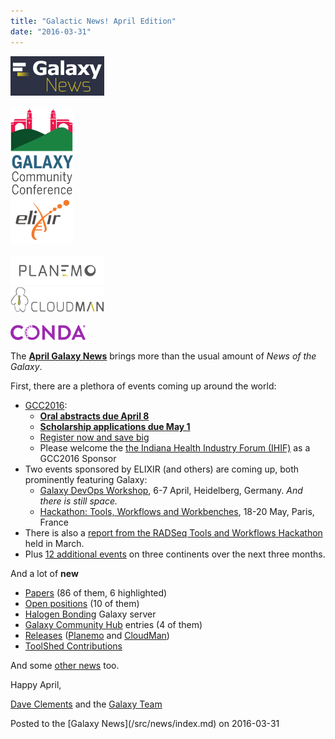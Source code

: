 ```yaml
---
title: "Galactic News! April Edition"
date: "2016-03-31"
---
```


<div class='right'>
<a href='/src/galaxy-updates/2016-04/index.md'><img src="/src/images/galaxy-logos/GalaxyNews.png" alt="Galaxy News" width=150 /></a><br />
<br />
<div class='right'>
<a href='/src/galaxy-updates/2016-04/index.md#gcc2016'><img src="/src/images/logos/GCC2016LogoTallBig.png" alt="GCC2016 News" width="100" /></a><br />
<a href='/src/galaxy-updates/2016-04/index.md#galaxy-devops-workshop---heidelberg-6-7-april'><img src="/src/images/logos/ElixirNoTextLogo.png" alt="Two ELIXIR Sponsored Events: Galaxy DevOps Workshop - Galaxy and Galaxy tools deployment strategies; Hackathon: Tools, Workflows and Workbenches" width="100" /></a>
</div><br />
<a href='/src/galaxy-updates/2016-04/index.md#planemo-0240'><img src="/src/images/logos/PlanemoLogo.png" alt="Planemo release" width="150" /></a><br />
<a href='/src/galaxy-updates/2016-04/index.md#cloudman-1603'><img src="/src/images/galaxy-logos/cloudman-logo.jpg" alt="CloudMan" width="150" /></a><br />
<div class='center'><br />
<a href='/src/galaxy-updates/2016-04/index.md#automatic-testing-of-iuc-tools-with-conda'><img src="/src/images/logos/Conda_480.png" alt="Automatic Testing of IUC Tools with Conda" width="120" /></a>
</div></div>

The **[April Galaxy News](/src/galaxy-updates/2016-04/index.md)** brings more than the usual amount of *News of the Galaxy*.  

First, there are a plethora of events coming up around the world:

* [GCC2016](/src/galaxy-updates/2016-04/index.md#gcc2016):
  * **[Oral abstracts due April 8](/src/galaxy-updates/2016-04/index.md#gcc2016-abstract-deadline-extended-to-april-8)**
  * **[Scholarship applications due May 1](/src/galaxy-updates/2016-04/index.md#scholarships-application-deadline-is-may-1)**
  * [Register now and save big](/src/galaxy-updates/2016-04/index.md#gcc2016-early-registration)
  * Please welcome the [the Indiana Health Industry Forum (IHIF)](/src/galaxy-updates/2016-04/index.md#sponsors) as a GCC2016 Sponsor
* Two events sponsored by ELIXIR (and others) are coming up, both prominently featuring Galaxy:
  * [Galaxy DevOps Workshop](/src/galaxy-updates/2016-04/index.md#galaxy-devops-workshop---heidelberg-6-7-april), 6-7 April, Heidelberg, Germany.  *And there is still space.*
  * [Hackathon: Tools, Workflows and Workbenches](/src/galaxy-updates/2016-04/index.md#hackathon-tools-workflows-and-workbenches-18-20-may), 18-20 May, Paris, France
* There is also a [report from the RADSeq Tools and Workflows Hackathon](/src/galaxy-updates/2016-04/index.md#report-iuc-contribution-fest---radseq-tools-and-workflows) held in March.
* Plus [12 additional events](/src/galaxy-updates/2016-04/index.md#upcoming-events) on three continents over the next three months.

And a lot of **new**
* [Papers](/src/galaxy-updates/2016-04/index.md#new-papers) (86 of them, 6 highlighted)
* [Open positions](/src/galaxy-updates/2016-04/index.md#whos-hiring) (10 of them)
* [Halogen Bonding](/src/galaxy-updates/2016-04/index.md#new-public-galaxy-servers) Galaxy server
* [Galaxy Community Hub](/src/galaxy-updates/2016-04/index.md#galaxy-community-hubs) entries (4 of them)
* [Releases](/src/galaxy-updates/2016-04/index.md#releases) ([Planemo](/src/galaxy-updates/2016-04/index.md#planemo-0240) and [CloudMan](/src/galaxy-updates/2016-04/index.md#cloudman-1603))
* [ToolShed Contributions](/src/galaxy-updates/2016-04/index.md#toolshed-contributions)

And some [other news](/src/galaxy-updates/2016-04/index.md#other-news) too.

Happy April,

[Dave Clements](/src/people/dave-clements/index.md) and the [Galaxy Team](/src/galaxy-team/index.md)

<div class='newsItemFooter'>Posted to the [Galaxy News](/src/news/index.md) on 2016-03-31</div>


